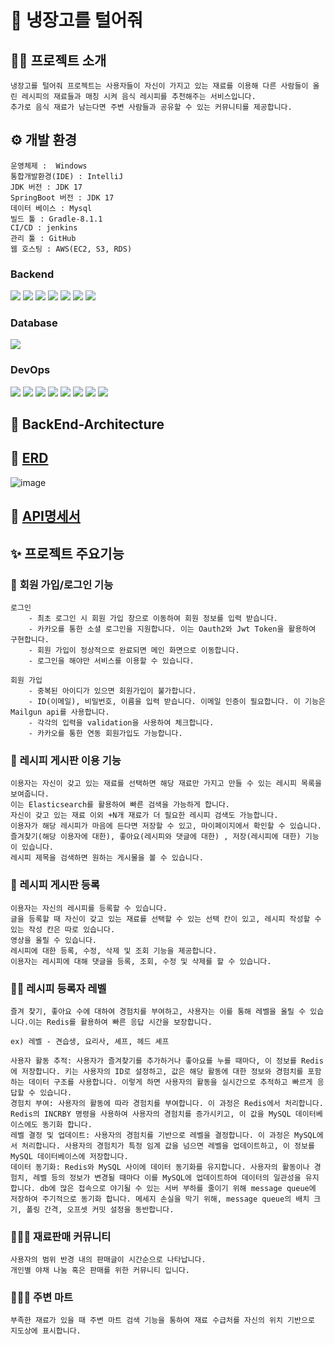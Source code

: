 # 🥶 냉장고를 털어줘

## 👨‍💻 프로젝트 소개
    냉장고를 털어줘 프로젝트는 사용자들이 자신이 가지고 있는 재료를 이용해 다른 사람들이 올린 레시피의 재료들과 매칭 시켜 음식 레시피를 추천해주는 서비스입니다.
    추가로 음식 재료가 남는다면 주변 사람들과 공유할 수 있는 커뮤니티를 제공합니다.
## ⚙ 개발 환경

    운영체제 :  Windows
    통합개발환경(IDE) : IntelliJ
    JDK 버전 : JDK 17
    SpringBoot 버전 : JDK 17
    데이터 베이스 : Mysql
    빌드 툴 : Gradle-8.1.1
    CI/CD : jenkins
    관리 툴 : GitHub
    웹 호스팅 : AWS(EC2, S3, RDS)

### Backend
<img src="https://img.shields.io/badge/Java-000000?style=flat-square&logo=OpenJDK&logoColor=#6DB33F"/></a>
<img src="https://img.shields.io/badge/Spring Boot-000000?style=flat-square&logo=Spring Boot&logoColor=#6DB33F"/></a>
<img src="https://img.shields.io/badge/Gradle-000000?style=flat-square&logo=Gradle&logoColor=#02303A"/></a>
<img src="https://img.shields.io/badge/Spring Security-000000?style=flat-square&logo=Spring Security&logoColor=#6DB33F"/></a>
<img src="https://img.shields.io/badge/Spring JPA-000000?style=flat-square&logo=Spring Jpa&logoColor=#6DB33F"/></a>
<img src="https://img.shields.io/badge/Oauth 2.0-000000?style=flat-square&logo=Authy&logoColor=blue"/></a>
<img src="https://img.shields.io/badge/JSON Web Tokens-000000?style=flat-square&logo=JSON Web Tokens&logoColor=purple"/></a>
### Database
<img src="https://img.shields.io/badge/Mysql-000000?style=flat-square&logo=MySql&logoColor="/></a>
### DevOps
<img src="https://img.shields.io/badge/AWS-000000?style=flat-square&logo=Amazon AWS&logoColor=#232F3E"/></a>
<img src="https://img.shields.io/badge/Amazon EC2-000000?style=flat-square&logo=Amazon EC2&logoColor=#FF9900"/></a>
<img src="https://img.shields.io/badge/Amazon RDS-000000?style=flat-square&logo=Amazon RDS&logoColor=#527FFF"/></a>
<img src="https://img.shields.io/badge/Amazon S3-000000?style=flat-square&logo=Amazon S3&logoColor=#569A31"/></a>
<img src="https://img.shields.io/badge/Docker-000000?style=flat-square&logo=Docker&logoColor=#2496ED"/></a>
<img src="https://img.shields.io/badge/Jenkins-000000?style=flat-square&logo=Jenkins&logoColor=#D24939"/></a>
<img src="https://img.shields.io/badge/Elasticsearch-000000?style=flat-square&logo=elasticsearch&logoColor="/></a>
<img src="https://img.shields.io/badge/Redis-000000?style=flat-square&logo=Redis&logoColor="/></a>

## 📄 BackEnd-Architecture

## 📑 [ERD](https://www.erdcloud.com/d/73ggNMAvHyjBvBshE)
![image](https://github.com/nengtul/.github/assets/101981639/0b28f43e-1640-4d8d-be1d-52a266211e4b)

## 📑 [API명세서](https://www.notion.so/API-ab731bbd93684b858bd055a734e0017b)

## ✨ 프로젝트 주요기능

### 🔐  **회원 가입/로그인 기능**

    로그인
        - 최초 로그인 시 회원 가입 창으로 이동하여 회원 정보를 입력 받습니다.
        - 카카오를 통한 소셜 로그인을 지원합니다. 이는 Oauth2와 Jwt Token을 활용하여 구현합니다.
        - 회원 가입이 정상적으로 완료되면 메인 화면으로 이동합니다.
        - 로그인을 해야만 서비스를 이용할 수 있습니다.

    회원 가입
        - 중복된 아이디가 있으면 회원가입이 불가합니다.
        - ID(이메일), 비밀번호, 이름을 입력 받습니다. 이메일 인증이 필요합니다. 이 기능은 Mailgun api를 사용합니다.
        - 각각의 입력을 validation을 사용하여 체크합니다.
        - 카카오를 통한 연동 회원가입도 가능합니다.

### 🍳  **레시피 게시판 이용 기능**

    이용자는 자신이 갖고 있는 재료를 선택하면 해당 재료만 가지고 만들 수 있는 레시피 목록을 보여줍니다.
    이는 Elasticsearch를 활용하여 빠른 검색을 가능하게 합니다.
    자신이 갖고 있는 재료 이외 +N개 재료가 더 필요한 레시피 검색도 가능합니다.
    이용자가 해당 레시피가 마음에 든다면 저장할 수 있고, 마이페이지에서 확인할 수 있습니다.
    즐겨찾기(해당 이용자에 대한), 좋아요(레시피와 댓글에 대한) , 저장(레시피에 대한) 기능이 있습니다.
    레시피 제목을 검색하면 원하는 게시물을 볼 수 있습니다.

### **📜**  **레시피 게시판 등록**

    이용자는 자신의 레시피를 등록할 수 있습니다.
    글을 등록할 때 자신이 갖고 있는 재료를 선택할 수 있는 선택 칸이 있고, 레시피 작성할 수 있는 작성 칸은 따로 있습니다.
    영상을 올릴 수 있습니다.
    레시피에 대한 등록, 수정, 삭제 및 조회 기능을 제공합니다.
    이용자는 레시피에 대해 댓글을 등록, 조회, 수정 및 삭제를 할 수 있습니다.

### 🧑‍🍳  **레시피 등록자 레벨**

    즐겨 찾기, 좋아요 수에 대하여 경험치를 부여하고, 사용자는 이를 통해 레벨을 올릴 수 있습니다.이는 Redis를 활용하여 빠른 응답 시간을 보장합니다.
    
    ex) 레벨 - 견습생, 요리사, 셰프, 헤드 셰프
    
    사용자 활동 추적: 사용자가 즐겨찾기를 추가하거나 좋아요를 누를 때마다, 이 정보를 Redis에 저장합니다. 키는 사용자의 ID로 설정하고, 값은 해당 활동에 대한 정보와 경험치를 포함하는 데이터 구조를 사용합니다. 이렇게 하면 사용자의 활동을 실시간으로 추적하고 빠르게 응답할 수 있습니다.
    경험치 부여: 사용자의 활동에 따라 경험치를 부여합니다. 이 과정은 Redis에서 처리합니다. Redis의 INCRBY 명령을 사용하여 사용자의 경험치를 증가시키고, 이 값을 MySQL 데이터베이스에도 동기화 합니다.
    레벨 결정 및 업데이트: 사용자의 경험치를 기반으로 레벨을 결정합니다. 이 과정은 MySQL에서 처리합니다. 사용자의 경험치가 특정 임계 값을 넘으면 레벨을 업데이트하고, 이 정보를 MySQL 데이터베이스에 저장합니다.
    데이터 동기화: Redis와 MySQL 사이에 데이터 동기화를 유지합니다. 사용자의 활동이나 경험치, 레벨 등의 정보가 변경될 때마다 이를 MySQL에 업데이트하여 데이터의 일관성을 유지합니다. db에 많은 접속으로 야기될 수 있는 서버 부하를 줄이기 위해 message queue에 저장하여 주기적으로 동기화 합니다. 메세지 손실을 막기 위해, message queue의 배치 크기, 폴링 간격, 오프셋 커밋 설정을 동반합니다.

### 🧑‍🤝‍🧑 재료판매 커뮤니티

    사용자의 범위 반경 내의 판매글이 시간순으로 나타납니다.
    개인별 야채 나눔 혹은 판매를 위한 커뮤니티 입니다.

### 🧑‍🤝‍🧑 주변 마트

    부족한 재료가 있을 때 주변 마트 검색 기능을 통하여 재료 수급처를 자신의 위치 기반으로 지도상에 표시합니다.